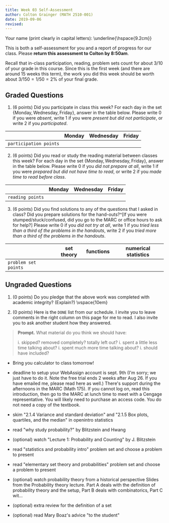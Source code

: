 ```yaml
---
title: Week 03 Self-Assessment
author: Colton Grainger (MATH 2510-001)
date: 2019-09-06
revised:
---
```


Your name (print clearly in capital letters): \underline{\hspace{9.2cm}}

This is both a self-assessment for you and a report of progress for our class. Please **return this assessment to Colton by 8:50am**. 

Recall that in-class participation, reading, problem sets count for about $3/10$ of your grade in this course. Since this is the first week (and there are around $15$ weeks this term), the work you did this week should be worth about $3/150 = 1/50 = 2\%$ of your final grade. 

## Graded Questions

1. (6 points) Did you participate in class this week? For each day in the set $\{\text{Monday}, \text{Wednesday}, \text{Friday}\}$, answer in the table below. Please write 0 if you were *absent*, write 1 if you were *present but did not participate*, or write 2 if you *participated*.

` ` | Monday | Wednesday | Friday
--- | --- | --- | ---
`participation points` | | | 

 
2. (6 points) Did you read or study the reading material between classes this week? For each day in the set $\{\text{Monday}, \text{Wednesday}, \text{Friday}\}$, answer in the table below. Please write 0 if you *did not prepare at all*, write 1 if you were *prepared but did not have time to read*, or write 2 if you *made time to read before class*.

` ` | Monday | Wednesday | Friday
--- | --- | --- | ---
`reading points` | | |

3. (6 points) Did you find solutions to any of the questions that I asked in class? Did you prepare solutions for the hand-outs?^[If you were stumped/stuck/confused, did you go to the MARC or office hours to ask for help?] Please write 0 if you *did not try at all*, write $1$ if you *tried less than a third of the problems in the handouts*, write $2$ if you *tried more than a third of the problems in the handouts*.

` ` | set theory | functions | numerical statistics
--- | --- | --- | ---
`problem set points` | | | |


## Ungraded Questions

1. (0 points) Do you pledge that the above work was completed with academic integrity?  (Explain?)
\vspace{10em}

2. (0 points) Here is the `DONE` list from our schedule. I invite you to leave comments in the right column on this page for me to read. I also invite you to ask another student how they answered. 

> **Prompt.** What material do you think we should have:  
>
> i. skipped? removed completely? totally left out?
> i. spent a little less time talking about?
> i. spent much more time talking about?
> i. should have included?



- Bring you calculator to class tomorrow!

- deadline to setup your WebAssign account is sept. 9th (I'm sorry; we just have to do it. Note the free trial ends 2 weeks after Aug 26. If you have emailed me, please read here as well.) There's support during the afternoons in the MARC (Math 175). If you cannot log on, read this introduction, then go to the MARC at lunch time to meet with a Cengage representative. You will likely need to purchase an access code. You do not need a copy of the textbook.

- skim "2.1.4 Variance and standard deviation" and "2.1.5 Box plots, quartiles, and the median" in openintro statistics

- read "why study probability?" by Blitzstein and Hwang

- (optional) watch "Lecture 1: Probability and Counting" by J. Blitzstein

- read "statistics and probability intro" problem set and choose a problem to present

- read "elementary set theory and probabilities" problem set and choose a problem to present

- (optional) watch probability theory from a historical perspective Slides from the Probability theory lecture. Part A deals with the definition of probability theory and the setup, Part B deals with combinatorics, Part C wit...

- (optional) extra review for the definition of a set

- (optional) read Mary Boaz's advice "to the student"

